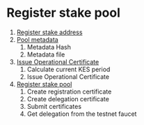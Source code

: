 # Register stake pool

1. [Register stake address](https://github.com/input-output-hk/cardano-node/blob/master/doc/stake-pool-operations/5\_register\_key.md)
2. [Pool metadata](https://github.com/input-output-hk/cardano-node/blob/master/doc/stake-pool-operations/8\_register\_stakepool.md#create-a-json-file-with-your-pools-metadata)
   1. Metadata Hash&#x20;
   2. Metadata file
3. [Issue Operational Certificate](https://github.com/input-output-hk/cardano-node/blob/master/doc/stake-pool-operations/7\_KES\_period.md)
   1. Calculate current KES period
   2. Issue Operational Certificate
4. [Register stake pool ](register-stake-pool.md)
   1. Create registration certificate
   2. Create delegation certificate
   3. Submit certificates
   4. Get delegation from the testnet faucet





